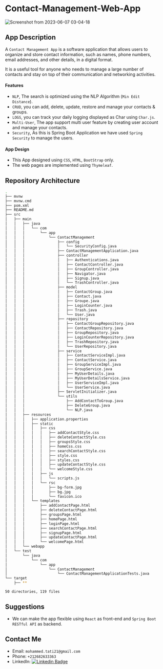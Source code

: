 # Contact-Management-Web-App
![Screenshot from 2023-06-07 03-04-18](https://github.com/tati2002med/Contact-Management-Web-App/assets/95311883/9ead2f13-e4e4-482f-b00e-8036c20c258b)

## App Description
A `Contact Management App` is a software application that allows users to organize and store contact information, such as names, phone numbers, email addresses, and other details, in a digital format.

It is a useful tool for anyone who needs to manage a large number of contacts and stay on top of their communication and networking activities.

#### Features
- `NLP`, The search is optimized using the NLP Algorithm (`Min Edit Distance`).
- `CRUD`, you can add, delete, update, restore and manage your contacts & groups.
- `LOGS`, you can track your daily logging displayed as Char using `Char.js`.
- `Multi-User`, The app support multi user feature by creating user account and manage your contacts.
- `Security`, As this is Spring Boot Application we have used `Spring Security` to manage the users.

#### App Design
- This App designed using `CSS`, `HTML`, `BootStrap` only.
- The web pages are implemented using `Thymeleaf`.

## Repository Architecture
``` bash
.
├── mvnw
├── mvnw.cmd
├── pom.xml
├── README.md
├── src
│   ├── main
│   │   ├── java
│   │   │   └── com
│   │   │       └── app
│   │   │           └── ContactManagement
│   │   │               ├── config
│   │   │               │   └── SecurityConfig.java
│   │   │               ├── ContactManagementApplication.java
│   │   │               ├── controller
│   │   │               │   ├── Authentications.java
│   │   │               │   ├── ContactController.java
│   │   │               │   ├── GroupController.java
│   │   │               │   ├── Navigator.java
│   │   │               │   ├── Signup.java
│   │   │               │   └── TrashController.java
│   │   │               ├── model
│   │   │               │   ├── ContactGroup.java
│   │   │               │   ├── Contact.java
│   │   │               │   ├── Groupe.java
│   │   │               │   ├── LoginCounter.java
│   │   │               │   ├── Trash.java
│   │   │               │   └── User.java
│   │   │               ├── repository
│   │   │               │   ├── ContactGroupRepository.java
│   │   │               │   ├── ContactRepository.java
│   │   │               │   ├── GroupRepository.java
│   │   │               │   ├── LoginCounterRepository.java
│   │   │               │   ├── TrashRepository.java
│   │   │               │   └── UserRepository.java
│   │   │               ├── service
│   │   │               │   ├── ContactServiceImpl.java
│   │   │               │   ├── ContactService.java
│   │   │               │   ├── GroupServiceImpl.java
│   │   │               │   ├── GroupService.java
│   │   │               │   ├── MyUserDetails.java
│   │   │               │   ├── MyUserDetailsService.java
│   │   │               │   ├── UserServiceImpl.java
│   │   │               │   └── UserService.java
│   │   │               ├── ServletInitializer.java
│   │   │               └── utils
│   │   │                   ├── AddContactToGroup.java
│   │   │                   ├── DeleteGroup.java
│   │   │                   └── NLP.java
│   │   ├── resources
│   │   │   ├── application.properties
│   │   │   ├── static
│   │   │   │   ├── css
│   │   │   │   │   ├── addContactStyle.css
│   │   │   │   │   ├── deleteContactStyle.css
│   │   │   │   │   ├── groupsStyle.css
│   │   │   │   │   ├── homeCss.css
│   │   │   │   │   ├── searchContactStyle.css
│   │   │   │   │   ├── style.css
│   │   │   │   │   ├── styles.css
│   │   │   │   │   ├── updateContactStyle.css
│   │   │   │   │   └── welcomeStyle.css
│   │   │   │   ├── js
│   │   │   │   │   └── scripts.js
│   │   │   │   └── rsc
│   │   │   │       ├── bg-form.jpg
│   │   │   │       ├── bg.jpg
│   │   │   │       └── favicon.ico
│   │   │   └── templates
│   │   │       ├── addContactPage.html
│   │   │       ├── deleteContactPage.html
│   │   │       ├── groupsPage.html
│   │   │       ├── homePage.html
│   │   │       ├── loginPage.html
│   │   │       ├── searchContactPage.html
│   │   │       ├── signupPage.html
│   │   │       ├── updateContactPage.html
│   │   │       └── welcomePage.html
│   │   └── webapp
│   └── test
│       └── java
│           └── com
│               └── app
│                   └── ContactManagement
│                       └── ContactManagementApplicationTests.java
└── target
    ├── **

50 directories, 119 files
```

## Suggestions
- We can make the app flexible using `React` as front-end and `Spring Boot RESTful API` as backend.

## Contact Me
- Email: `mohammed.tati21@gmail.com`
- Phone: `+212682633363`
- LinkedIn: <a href="https://www.linkedin.com/in/mohammed-tati-2b3665222/">
<img src="https://camo.githubusercontent.com/fecb06c5b51c0c605a7db2b5e549d180fa3fb38e87a0d6011c3c9c830a2c68b7/68747470733a2f2f696d672e736869656c64732e696f2f62616467652f4c696e6b6564496e2d626c75653f7374796c653d666c6174266c6f676f3d4c696e6b6564696e266c6f676f436f6c6f723d7768697465" alt="Linkedin Badge" data-canonical-src="https://img.shields.io/badge/LinkedIn-blue?style=flat&logo=Linkedin&logoColor=white" style="max-width: 100%; mergin-top:15px"></a>
